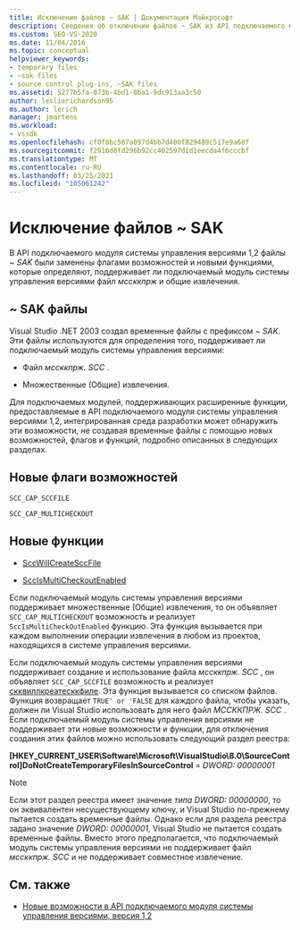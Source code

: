```yaml
---
title: Исключение файлов ~ SAK | Документация Майкрософт
description: Сведения об отключении файлов ~ SAK из API подключаемого модуля системы управления версиями 1,2 и о том, как они были заменены флагами возможностей и новыми функциями.
ms.custom: SEO-VS-2020
ms.date: 11/04/2016
ms.topic: conceptual
helpviewer_keywords:
- temporary files
- ~sak files
- source control plug-ins, ~SAK files
ms.assetid: 5277b5fa-073b-4bd1-8ba1-9dc913aa3c50
author: leslierichardson95
ms.author: lerich
manager: jmartens
ms.workload:
- vssdk
ms.openlocfilehash: cf0f8bc567a097d4bb7d400f829489c517e9a68f
ms.sourcegitcommit: f2916d8fd296b92cc402597d1d1eecda4f6cccbf
ms.translationtype: MT
ms.contentlocale: ru-RU
ms.lasthandoff: 03/25/2021
ms.locfileid: "105061242"
---
```

# <a name="elimination-of-sak-files"></a>Исключение файлов ~ SAK
В API подключаемого модуля системы управления версиями 1,2 файлы *~ SAK* были заменены флагами возможностей и новыми функциями, которые определяют, поддерживает ли подключаемый модуль системы управления версиями файл *мссккпрж* и общие извлечения.

## <a name="sak-files"></a>~ SAK файлы
Visual Studio .NET 2003 создал временные файлы с префиксом *~ SAK*. Эти файлы используются для определения того, поддерживает ли подключаемый модуль системы управления версиями:

- Файл *мссккпрж. SCC* .

- Множественные (Общие) извлечения.

Для подключаемых модулей, поддерживающих расширенные функции, предоставляемые в API подключаемого модуля системы управления версиями 1,2, интегрированная среда разработки может обнаружить эти возможности, не создавая временные файлы с помощью новых возможностей, флагов и функций, подробно описанных в следующих разделах.

## <a name="new-capability-flags"></a>Новые флаги возможностей
 `SCC_CAP_SCCFILE`

 `SCC_CAP_MULTICHECKOUT`

## <a name="new-functions"></a>Новые функции
- [SccWillCreateSccFile](../../extensibility/sccwillcreatesccfile-function.md)

- [SccIsMultiCheckoutEnabled](../../extensibility/sccismulticheckoutenabled-function.md)

 Если подключаемый модуль системы управления версиями поддерживает множественные (Общие) извлечения, то он объявляет `SCC_CAP_MULTICHECKOUT` возможность и реализует `SccIsMultiCheckOutEnabled` функцию. Эта функция вызывается при каждом выполнении операции извлечения в любом из проектов, находящихся в системе управления версиями.

 Если подключаемый модуль системы управления версиями поддерживает создание и использование файла *мссккпрж. SCC* , он объявляет `SCC_CAP_SCCFILE` возможность и реализует [скквиллкреатесккфиле](../../extensibility/sccwillcreatesccfile-function.md). Эта функция вызывается со списком файлов. Функция возвращает `TRUE' or 'FALSE` для каждого файла, чтобы указать, должен ли Visual Studio использовать для него файл *МССККПРЖ. SCC* . Если подключаемый модуль системы управления версиями не поддерживает эти новые возможности и функции, для отключения создания этих файлов можно использовать следующий раздел реестра:

 **[HKEY_CURRENT_USER\Software\Microsoft\VisualStudio\8.0\SourceControl]DoNotCreateTemporaryFilesInSourceControl**  =  *DWORD: 00000001*

> [!NOTE]
> Если этот раздел реестра имеет значение *типа DWORD: 00000000*, то он эквивалентен несуществующему ключу, и Visual Studio по-прежнему пытается создать временные файлы. Однако если для раздела реестра задано значение *DWORD: 00000001*, Visual Studio не пытается создать временные файлы. Вместо этого предполагается, что подключаемый модуль системы управления версиями не поддерживает файл *мссккпрж. SCC* и не поддерживает совместное извлечение.

## <a name="see-also"></a>См. также
- [Новые возможности в API подключаемого модуля системы управления версиями, версия 1,2](../../extensibility/internals/what-s-new-in-the-source-control-plug-in-api-version-1-2.md)
